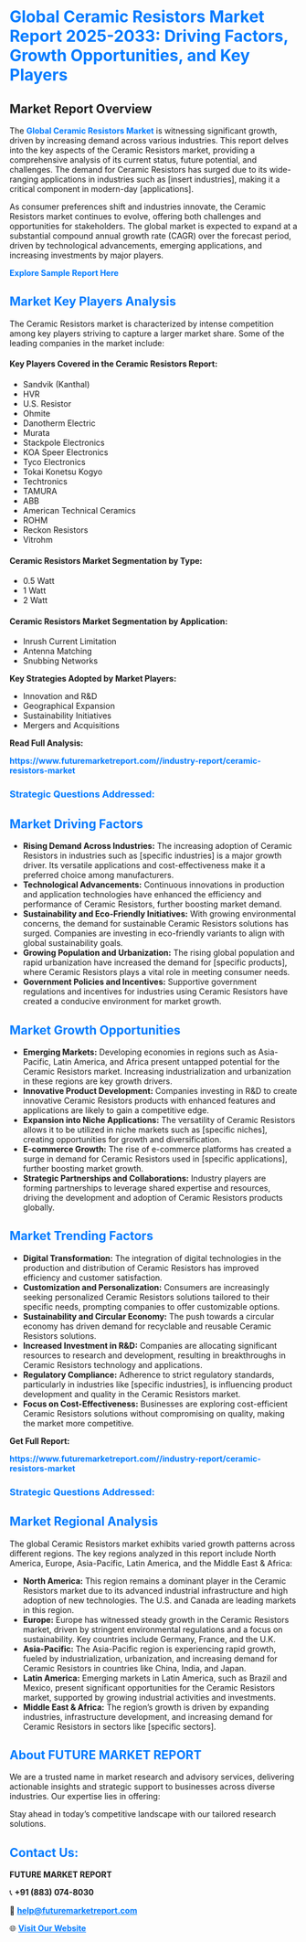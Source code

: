 <h1 style="color: #007BFF;">Global Ceramic Resistors Market Report 2025-2033: Driving Factors, Growth Opportunities, and Key Players</h1>

<section id="overview">
<h2>Market Report Overview</h2>
<p>The <a href="https://www.futuremarketreport.com//industry-report/ceramic-resistors-market" style="color: #007BFF; text-decoration: none;"><strong>Global Ceramic Resistors Market</strong></a> is witnessing significant growth, driven by increasing demand across various industries. This report delves into the key aspects of the Ceramic Resistors market, providing a comprehensive analysis of its current status, future potential, and challenges. The demand for Ceramic Resistors has surged due to its wide-ranging applications in industries such as [insert industries], making it a critical component in modern-day [applications].</p>
<p>As consumer preferences shift and industries innovate, the Ceramic Resistors market continues to evolve, offering both challenges and opportunities for stakeholders. The global market is expected to expand at a substantial compound annual growth rate (CAGR) over the forecast period, driven by technological advancements, emerging applications, and increasing investments by major players.</p>
</section>

<section id="overview">
<p><a href="https://www.futuremarketreport.com//request-sample/reportId=81234" style="color: #007BFF; text-decoration: none;"><strong>Explore Sample Report Here</strong></a></p>
</section>

<section id="key-players">
<h2 style="color: #007BFF;">Market Key Players Analysis</h2>
<p>The Ceramic Resistors market is characterized by intense competition among key players striving to capture a larger market share. Some of the leading companies in the market include:</p>
<h4>Key Players Covered in the Ceramic Resistors Report:</h4>
<ul><li>Sandvik (Kanthal)</li><li>HVR</li><li>U.S. Resistor</li><li>Ohmite</li><li>Danotherm Electric</li><li>Murata</li><li>Stackpole Electronics</li><li>KOA Speer Electronics</li><li>Tyco Electronics</li><li>Tokai Konetsu Kogyo</li><li>Techtronics</li><li>TAMURA</li><li>ABB</li><li>American Technical Ceramics</li><li>ROHM</li><li>Reckon Resistors</li><li>Vitrohm</li></ul>
<h4>Ceramic Resistors Market Segmentation by Type:</h4>
<ul><li>0.5 Watt</li><li>1 Watt</li><li>2 Watt</li></ul>

<h4>Ceramic Resistors Market Segmentation by Application:</h4>
<ul><li>Inrush Current Limitation</li><li>Antenna Matching</li><li>Snubbing Networks</li></ul>
<p><strong>Key Strategies Adopted by Market Players:</strong></p>
<ul>
<li>Innovation and R&D</li>
<li>Geographical Expansion</li>
<li>Sustainability Initiatives</li>
<li>Mergers and Acquisitions</li>
</ul>
</section>

<section>
<p><strong>Read Full Analysis: </strong></p><a href="https://www.futuremarketreport.com//industry-report/ceramic-resistors-market" style="color: #007BFF; text-decoration: none;"><strong>https://www.futuremarketreport.com//industry-report/ceramic-resistors-market</strong></a>
<h3 style="color: #007BFF;">Strategic Questions Addressed:</h3>
</section>

<section id="driving-factors">
<h2 style="color: #007BFF;">Market Driving Factors</h2>
<ul>
<li><strong>Rising Demand Across Industries:</strong> The increasing adoption of Ceramic Resistors in industries such as [specific industries] is a major growth driver. Its versatile applications and cost-effectiveness make it a preferred choice among manufacturers.</li>
<li><strong>Technological Advancements:</strong> Continuous innovations in production and application technologies have enhanced the efficiency and performance of Ceramic Resistors, further boosting market demand.</li>
<li><strong>Sustainability and Eco-Friendly Initiatives:</strong> With growing environmental concerns, the demand for sustainable Ceramic Resistors solutions has surged. Companies are investing in eco-friendly variants to align with global sustainability goals.</li>
<li><strong>Growing Population and Urbanization:</strong> The rising global population and rapid urbanization have increased the demand for [specific products], where Ceramic Resistors plays a vital role in meeting consumer needs.</li>
<li><strong>Government Policies and Incentives:</strong> Supportive government regulations and incentives for industries using Ceramic Resistors have created a conducive environment for market growth.</li>
</ul>
</section>

<section id="growth-opportunities">
<h2 style="color: #007BFF;">Market Growth Opportunities</h2>
<ul>
<li><strong>Emerging Markets:</strong> Developing economies in regions such as Asia-Pacific, Latin America, and Africa present untapped potential for the Ceramic Resistors market. Increasing industrialization and urbanization in these regions are key growth drivers.</li>
<li><strong>Innovative Product Development:</strong> Companies investing in R&D to create innovative Ceramic Resistors products with enhanced features and applications are likely to gain a competitive edge.</li>
<li><strong>Expansion into Niche Applications:</strong> The versatility of Ceramic Resistors allows it to be utilized in niche markets such as [specific niches], creating opportunities for growth and diversification.</li>
<li><strong>E-commerce Growth:</strong> The rise of e-commerce platforms has created a surge in demand for Ceramic Resistors used in [specific applications], further boosting market growth.</li>
<li><strong>Strategic Partnerships and Collaborations:</strong> Industry players are forming partnerships to leverage shared expertise and resources, driving the development and adoption of Ceramic Resistors products globally.</li>
</ul>
</section>

<section id="trending-factors">
<h2 style="color: #007BFF;">Market Trending Factors</h2>
<ul>
<li><strong>Digital Transformation:</strong> The integration of digital technologies in the production and distribution of Ceramic Resistors has improved efficiency and customer satisfaction.</li>
<li><strong>Customization and Personalization:</strong> Consumers are increasingly seeking personalized Ceramic Resistors solutions tailored to their specific needs, prompting companies to offer customizable options.</li>
<li><strong>Sustainability and Circular Economy:</strong> The push towards a circular economy has driven demand for recyclable and reusable Ceramic Resistors solutions.</li>
<li><strong>Increased Investment in R&D:</strong> Companies are allocating significant resources to research and development, resulting in breakthroughs in Ceramic Resistors technology and applications.</li>
<li><strong>Regulatory Compliance:</strong> Adherence to strict regulatory standards, particularly in industries like [specific industries], is influencing product development and quality in the Ceramic Resistors market.</li>
<li><strong>Focus on Cost-Effectiveness:</strong> Businesses are exploring cost-efficient Ceramic Resistors solutions without compromising on quality, making the market more competitive.</li>
</ul>
</section>

<section>
<p><strong>Get Full Report: </strong></p><a href="https://www.futuremarketreport.com//industry-report/ceramic-resistors-market" style="color: #007BFF; text-decoration: none;"><strong>https://www.futuremarketreport.com//industry-report/ceramic-resistors-market</strong></a>
<h3 style="color: #007BFF;">Strategic Questions Addressed:</h3>
</section>


<section id="regional-analysis">
<h2 style="color: #007BFF;">Market Regional Analysis</h2>
<p>The global Ceramic Resistors market exhibits varied growth patterns across different regions. The key regions analyzed in this report include North America, Europe, Asia-Pacific, Latin America, and the Middle East & Africa:</p>
<ul>
<li><strong>North America:</strong> This region remains a dominant player in the Ceramic Resistors market due to its advanced industrial infrastructure and high adoption of new technologies. The U.S. and Canada are leading markets in this region.</li>
<li><strong>Europe:</strong> Europe has witnessed steady growth in the Ceramic Resistors market, driven by stringent environmental regulations and a focus on sustainability. Key countries include Germany, France, and the U.K.</li>
<li><strong>Asia-Pacific:</strong> The Asia-Pacific region is experiencing rapid growth, fueled by industrialization, urbanization, and increasing demand for Ceramic Resistors in countries like China, India, and Japan.</li>
<li><strong>Latin America:</strong> Emerging markets in Latin America, such as Brazil and Mexico, present significant opportunities for the Ceramic Resistors market, supported by growing industrial activities and investments.</li>
<li><strong>Middle East & Africa:</strong> The region’s growth is driven by expanding industries, infrastructure development, and increasing demand for Ceramic Resistors in sectors like [specific sectors].</li>
</ul>
</section>

<footer>
<h2 style="color: #007BFF;">About FUTURE MARKET REPORT</h2>
<p>We are a trusted name in market research and advisory services, delivering actionable insights and strategic support to businesses across diverse industries. Our expertise lies in offering:</p>

<p>Stay ahead in today’s competitive landscape with our tailored research solutions.</p>

<h2 style="color: #007BFF;">Contact Us:</h2>
<p><strong>FUTURE MARKET REPORT</strong></p>
<p>📞 <strong>+91 (883) 074-8030</strong></p>
<p>📧 <strong><a href="mailto:help@futuremarketreport.com" style="color: #007BFF;">help@futuremarketreport.com</a></strong></p>
<p>🌐 <strong><a href="https://www.futuremarketreport.com/" style="color: #007BFF;">Visit Our Website</a></strong></p>
</footer>